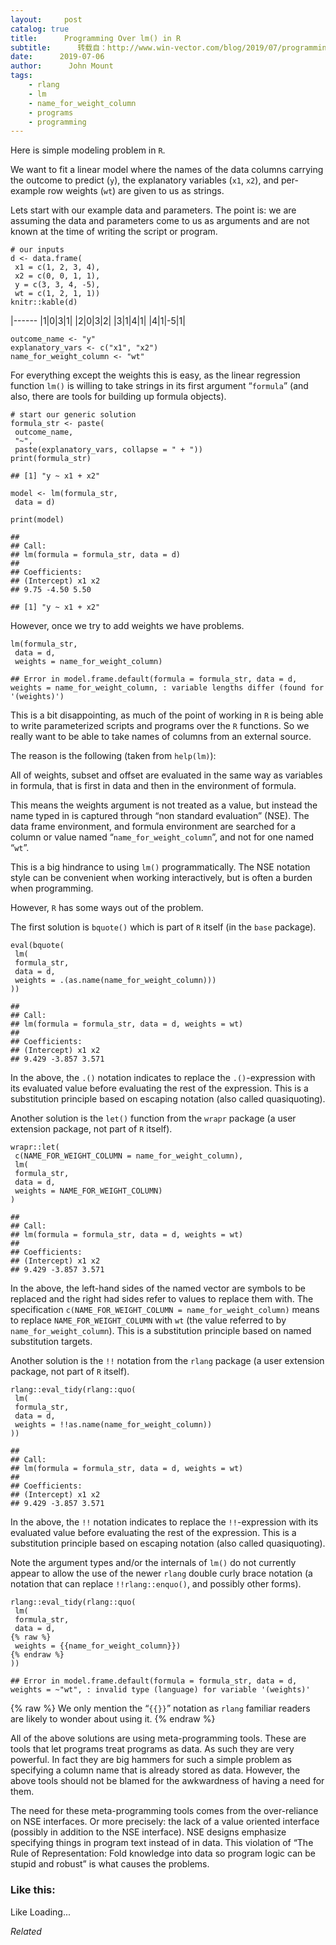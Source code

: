 ```yaml
---
layout:     post
catalog: true
title:      Programming Over lm() in R
subtitle:      转载自：http://www.win-vector.com/blog/2019/07/programming-over-lm-in-r/
date:      2019-07-06
author:      John Mount
tags:
    - rlang
    - lm
    - name_for_weight_column
    - programs
    - programming
---
```


Here is simple modeling problem in `R`.

We want to fit a linear model where the names of the data columns carrying the outcome to predict (`y`), the explanatory variables (`x1`, `x2`), and per-example row weights (`wt`) are given to us as strings.



Lets start with our example data and parameters. The point is: we are assuming the data and parameters come to us as arguments and are not known at the time of writing the script or program.

```
# our inputs
d <- data.frame(
 x1 = c(1, 2, 3, 4), 
 x2 = c(0, 0, 1, 1),
 y = c(3, 3, 4, -5), 
 wt = c(1, 2, 1, 1))
knitr::kable(d)
```

|------
|1|0|3|1|
|2|0|3|2|
|3|1|4|1|
|4|1|-5|1|

```
outcome_name <- "y"
explanatory_vars <- c("x1", "x2") 
name_for_weight_column <- "wt"
```

For everything except the weights this is easy, as the linear regression function `lm()` is willing to take strings in its first argument “`formula`” (and also, there are tools for building up formula objects).

```
# start our generic solution
formula_str <- paste(
 outcome_name, 
 "~", 
 paste(explanatory_vars, collapse = " + "))
print(formula_str)
```

```
## [1] "y ~ x1 + x2"
```

```
model <- lm(formula_str, 
 data = d)

print(model)
```

```
## 
## Call:
## lm(formula = formula_str, data = d)
## 
## Coefficients:
## (Intercept) x1 x2 
## 9.75 -4.50 5.50
```

```
## [1] "y ~ x1 + x2"
```

However, once we try to add weights we have problems.

```
lm(formula_str, 
 data = d, 
 weights = name_for_weight_column)
```

```
## Error in model.frame.default(formula = formula_str, data = d, weights = name_for_weight_column, : variable lengths differ (found for '(weights)')
```

This is a bit disappointing, as much of the point of working in `R` is being able to write parameterized scripts and programs over the `R` functions. So we really want to be able to take names of columns from an external source.

The reason is the following (taken from `help(lm)`):

> 
All of weights, subset and offset are evaluated in the same way as variables in formula, that is first in data and then in the environment of formula.


This means the weights argument is not treated as a value, but instead the name typed in is captured through “non standard evaluation” (NSE). The data frame environment, and formula environment are searched for a column or value named “`name_for_weight_column`”, and not for one named “`wt`”.

This is a big hindrance to using `lm()` programmatically. The NSE notation style can be convenient when working interactively, but is often a burden when programming.

However, `R` has some ways out of the problem.

The first solution is `bquote()` which is part of `R` itself (in the `base` package).

```
eval(bquote(
 lm(
 formula_str,
 data = d,
 weights = .(as.name(name_for_weight_column)))
))
```

```
## 
## Call:
## lm(formula = formula_str, data = d, weights = wt)
## 
## Coefficients:
## (Intercept) x1 x2 
## 9.429 -3.857 3.571
```

In the above, the `.()` notation indicates to replace the `.()`-expression with its evaluated value before evaluating the rest of the expression. This is a substitution principle based on escaping notation (also called quasiquoting).

Another solution is the `let()` function from the `wrapr` package (a user extension package, not part of `R` itself).

```
wrapr::let(
 c(NAME_FOR_WEIGHT_COLUMN = name_for_weight_column),
 lm(
 formula_str,
 data = d,
 weights = NAME_FOR_WEIGHT_COLUMN)
)
```

```
## 
## Call:
## lm(formula = formula_str, data = d, weights = wt)
## 
## Coefficients:
## (Intercept) x1 x2 
## 9.429 -3.857 3.571
```

In the above, the left-hand sides of the named vector are symbols to be replaced and the right had sides refer to values to replace them with. The specification `c(NAME_FOR_WEIGHT_COLUMN = name_for_weight_column)` means to replace `NAME_FOR_WEIGHT_COLUMN` with `wt` (the value referred to by `name_for_weight_column`). This is a substitution principle based on named substitution targets.

Another solution is the `!!` notation from the `rlang` package (a user extension package, not part of `R` itself).

```
rlang::eval_tidy(rlang::quo(
 lm(
 formula_str,
 data = d,
 weights = !!as.name(name_for_weight_column))
))
```

```
## 
## Call:
## lm(formula = formula_str, data = d, weights = wt)
## 
## Coefficients:
## (Intercept) x1 x2 
## 9.429 -3.857 3.571
```

In the above, the `!!` notation indicates to replace the `!!`-expression with its evaluated value before evaluating the rest of the expression. This is a substitution principle based on escaping notation (also called quasiquoting).

Note the argument types and/or the internals of `lm()` do not currently appear to allow the use of the newer `rlang` double curly brace notation (a notation that can replace `!!rlang::enquo()`, and possibly other forms).

```
rlang::eval_tidy(rlang::quo(
 lm(
 formula_str,
 data = d,
{% raw %}
 weights = {{name_for_weight_column}})
{% endraw %}
))
```

```
## Error in model.frame.default(formula = formula_str, data = d, weights = ~"wt", : invalid type (language) for variable '(weights)'
```

{% raw %}
We only mention the “`{{}}`” notation as `rlang` familiar readers are likely to wonder about using it.
{% endraw %}

All of the above solutions are using meta-programming tools. These are tools that let programs treat programs as data. As such they are very powerful. In fact they are big hammers for such a simple problem as specifying a column name that is already stored as data. However, the above tools should not be blamed for the awkwardness of having a need for them.

The need for these meta-programming tools comes from the over-reliance on NSE interfaces. Or more precisely: the lack of a value oriented interface (possibly in addition to the NSE interface). NSE designs emphasize specifying things in program text instead of in data. This violation of “The Rule of Representation: Fold knowledge into data so program logic can be stupid and robust” is what causes the problems.

### Like this:

Like Loading...


*Related*

